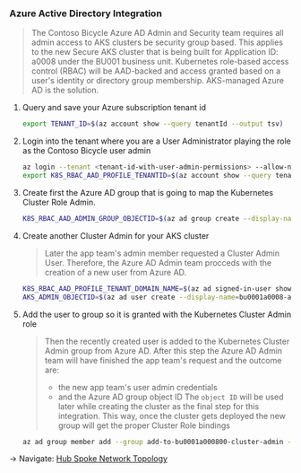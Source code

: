 ### Azure Active Directory Integration

> The Contoso Bicycle Azure AD Admin and Security team requires all admin access to
> AKS clusters be security group based. This applies to the new Secure AKS cluster
> that is being built for Application ID: a0008 under the BU001 business unit.
> Kubernetes role-based access control (RBAC) will be AAD-backed and access granted
> based on a user's identity or directory group membership. AKS-managed Azure AD
> is the solution.

1. Query and save your Azure subscription tenant id

   ```bash
   export TENANT_ID=$(az account show --query tenantId --output tsv)
   ```

1. Login into the tenant where you are a User Administrator playing the role as the
   Contoso Bicycle user admin

   ```bash
   az login --tenant <tenant-id-with-user-admin-permissions> --allow-no-subscriptions
   export K8S_RBAC_AAD_PROFILE_TENANTID=$(az account show --query tenantId --output tsv)
   ```

1. Create first the Azure AD group that is going to map the Kubernetes Cluster Role Admin.

   ```bash
   K8S_RBAC_AAD_ADMIN_GROUP_OBJECTID=$(az ad group create --display-name add-to-bu0001a000800-cluster-admin --mail-nickname add-to-bu0001a000800-cluster-admin --query objectId -o tsv)
   ```

1. Create another Cluster Admin for your AKS cluster

   > Later the app team's admin member requested a Cluster Admin User. Therefore,
   > the Azure AD Admin team procceds with the creation of a new user from Azure AD.

   ```bash
   K8S_RBAC_AAD_PROFILE_TENANT_DOMAIN_NAME=$(az ad signed-in-user show --query 'userPrincipalName' | cut -d '@' -f 2 | sed 's/\"//')
   AKS_ADMIN_OBJECTID=$(az ad user create --display-name=bu0001a0008-admin --user-principal-name bu0001a0008-admin@${K8S_RBAC_AAD_PROFILE_TENANT_DOMAIN_NAME} --force-change-password-next-login --password bu0001a0008Admin --query objectId -o tsv)
   ```

1. Add the user to group so it is granted with the Kubernetes Cluster Admin role

   > Then the recently created user is added to the Kubernetes Cluster Admin group from Azure AD.
   > After this step the Azure AD Admin team will have finished the app team's request and
   > the outcome are:
   > * the new app team's user admin credentials
   > * and the Azure AD group object ID
   > The `object ID` will be used later while creating the cluster as the final step for this integration.
   > This way, once the cluster gets deployed the new group will get the proper Cluster Role bindings

   ```bash
   az ad group member add --group add-to-bu0001a000800-cluster-admin --member-id $AKS_ADMIN_OBJECTID
   ```

-> Navigate: [Hub Spoke Network Topology](./04-networking.md)
